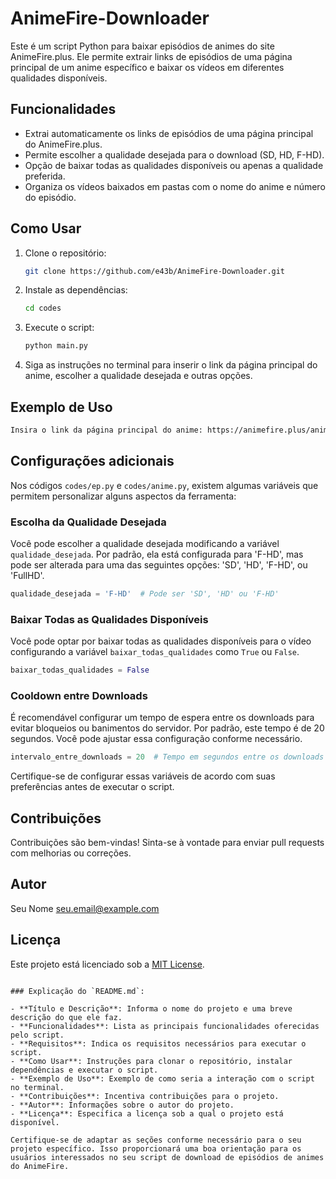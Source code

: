 # AnimeFire-Downloader

Este é um script Python para baixar episódios de animes do site AnimeFire.plus. Ele permite extrair links de episódios de uma página principal de um anime específico e baixar os vídeos em diferentes qualidades disponíveis.

## Funcionalidades

- Extrai automaticamente os links de episódios de uma página principal do AnimeFire.plus.
- Permite escolher a qualidade desejada para o download (SD, HD, F-HD).
- Opção de baixar todas as qualidades disponíveis ou apenas a qualidade preferida.
- Organiza os vídeos baixados em pastas com o nome do anime e número do episódio.

## Como Usar

1. Clone o repositório:
   ```bash
   git clone https://github.com/e43b/AnimeFire-Downloader.git
   ```

2. Instale as dependências:
   ```bash
   cd codes
   ```

3. Execute o script:
   ```bash
   python main.py
   ```

4. Siga as instruções no terminal para inserir o link da página principal do anime, escolher a qualidade desejada e outras opções.

## Exemplo de Uso

```bash
Insira o link da página principal do anime: https://animefire.plus/animes/one-piece-dublado-todos-os-episodios
```

## Configurações adicionais

Nos códigos `codes/ep.py` e `codes/anime.py`, existem algumas variáveis que permitem personalizar alguns aspectos da ferramenta:

### Escolha da Qualidade Desejada

Você pode escolher a qualidade desejada modificando a variável `qualidade_desejada`. Por padrão, ela está configurada para 'F-HD', mas pode ser alterada para uma das seguintes opções: 'SD', 'HD', 'F-HD', ou 'FullHD'.

```python
qualidade_desejada = 'F-HD'  # Pode ser 'SD', 'HD' ou 'F-HD'
```

### Baixar Todas as Qualidades Disponíveis

Você pode optar por baixar todas as qualidades disponíveis para o vídeo configurando a variável `baixar_todas_qualidades` como `True` ou `False`.

```python
baixar_todas_qualidades = False
```

### Cooldown entre Downloads

É recomendável configurar um tempo de espera entre os downloads para evitar bloqueios ou banimentos do servidor. Por padrão, este tempo é de 20 segundos. Você pode ajustar essa configuração conforme necessário.

```python
intervalo_entre_downloads = 20  # Tempo em segundos entre os downloads
```

Certifique-se de configurar essas variáveis de acordo com suas preferências antes de executar o script.


## Contribuições

Contribuições são bem-vindas! Sinta-se à vontade para enviar pull requests com melhorias ou correções.

## Autor

Seu Nome <seu.email@example.com>

## Licença

Este projeto está licenciado sob a [MIT License](LICENSE).
```

### Explicação do `README.md`:

- **Título e Descrição**: Informa o nome do projeto e uma breve descrição do que ele faz.
- **Funcionalidades**: Lista as principais funcionalidades oferecidas pelo script.
- **Requisitos**: Indica os requisitos necessários para executar o script.
- **Como Usar**: Instruções para clonar o repositório, instalar dependências e executar o script.
- **Exemplo de Uso**: Exemplo de como seria a interação com o script no terminal.
- **Contribuições**: Incentiva contribuições para o projeto.
- **Autor**: Informações sobre o autor do projeto.
- **Licença**: Especifica a licença sob a qual o projeto está disponível.

Certifique-se de adaptar as seções conforme necessário para o seu projeto específico. Isso proporcionará uma boa orientação para os usuários interessados no seu script de download de episódios de animes do AnimeFire.
